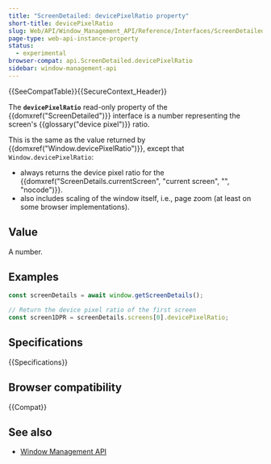 ```yaml
---
title: "ScreenDetailed: devicePixelRatio property"
short-title: devicePixelRatio
slug: Web/API/Window_Management_API/Reference/Interfaces/ScreenDetailed/devicePixelRatio
page-type: web-api-instance-property
status:
  - experimental
browser-compat: api.ScreenDetailed.devicePixelRatio
sidebar: window-management-api
---
```


{{SeeCompatTable}}{{SecureContext_Header}}

The **`devicePixelRatio`** read-only property of the
{{domxref("ScreenDetailed")}} interface is a number representing the screen's {{glossary("device pixel")}} ratio.

This is the same as the value returned by {{domxref("Window.devicePixelRatio")}}, except that `Window.devicePixelRatio`:

- always returns the device pixel ratio for the {{domxref("ScreenDetails.currentScreen", "current screen", "", "nocode")}}.
- also includes scaling of the window itself, i.e., page zoom (at least on some browser implementations).

## Value

A number.

## Examples

```js
const screenDetails = await window.getScreenDetails();

// Return the device pixel ratio of the first screen
const screen1DPR = screenDetails.screens[0].devicePixelRatio;
```

## Specifications

{{Specifications}}

## Browser compatibility

{{Compat}}

## See also

- [Window Management API](/en-US/docs/Web/API/Window_Management_API)
